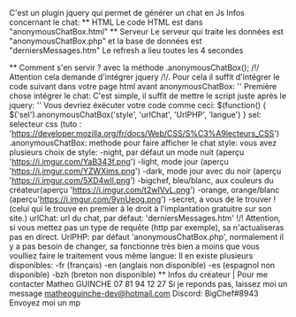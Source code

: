 C'est un plugin jquery qui permet de générer un chat en Js
Infos concernant le chat:
** HTML
Le code HTML est dans "anonymousChatBox.html"
** Serveur
Le serveur qui traite les données est "anonymousChatBox.php"
et la base de données est "derniersMessages.htm"
Le refresh a lieu toutes les 4 secondes

** Comment s'en servir ?
avec la méthode .anonymousChatBox();
/!/ Attention cela demande d'intégrer jquery /!/. Pour cela il suffit d'intégrer le code suivant dans votre page html avant anonymousChatBox: '<script src="https://ajax.googleapis.com/ajax/libs/jquery/3.3.1/jquery.min.js"></script>'
Première chose intégrer le chat: 
C'est simple, il suffit de mettre le script juste après le jquery:
'<script type="text/javascript" src="anonymousChatBox.js"></script>'
Vous devriez éxécuter votre code comme ceci:
$(function()
{
  $('sel').anonymousChatBox('style', 'urlChat', 'UrlPHP', 'langue')
}
sel: selecteur css (tuto : 'https://developer.mozilla.org/fr/docs/Web/CSS/S%C3%A9lecteurs_CSS')
.anonymousChatBox: methode pour faire afficher le chat
style: vous avez plusieurs choix de style:
-night, par défaut un mode nuit (aperçu 'https://i.imgur.com/YaB343f.png')
-light, mode jour (aperçu 'https://i.imgur.com/YZWXims.png')
-dark, mode jour avec du noir (aperçu 'https://i.imgur.com/5XD4wIl.png')
-bigchef, bleu/blanc, aux couleurs du créateur(aperçu 'https://i.imgur.com/t2wIVvL.png')
-orange, orange/blanc (aperçu'https://i.imgur.com/9ynUeog.png')
-secret, a vous de le trouver !(celui qui le trouve en premier à le droit à l'implantation gratuitre sur son site.)
urlChat: url du chat, par défaut: 'derniersMessages.htm'
!/! Attention, si vous mettez pas un type de requête (http par exemple), sa n'actualiseras pas en direct.
UrlPHP: par défaut 'anonymousChatBox.php', normalement il y a pas besoin de changer, sa fonctionne très bien a moins que vous voulliez faire le traitement vous même
langue: Il en existe plusieurs disponibles:
-fr (français)
-en (anglais non disponible)
-es (espagnol non disponible)
-bzh (breton non disponible)
** Infos du créateur | Pour me contacter
Matheo GUINCHE
07 81 94 12 27        Si je reponds pas, laissez moi un message
matheoguinche-dev@hotmail.com
Discord: BigChef#8943            Envoyez moi un mp
